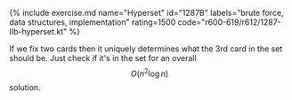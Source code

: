 {% include exercise.md name="Hyperset" id="1287B" labels="brute force, data structures, implementation" rating=1500 code="r600-619/r612/1287-IIb-hyperset.kt" %}

If we fix two cards then it uniquely determines what the 3rd card in the set should be.  Just check if it's in the set for an overall $$O(n^2 \log n)$$ solution.

